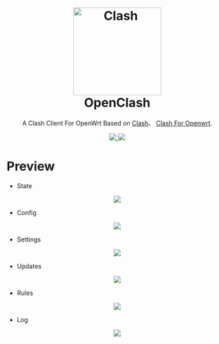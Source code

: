 <h1 align="center">
  <img src="https://github.com/Dreamacro/clash/raw/master/docs/logo.png" alt="Clash" width="200">
  <br>OpenClash<br>

</h1>

<p align="center">
	A Clash Client For OpenWrt Based on <a href="https://github.com/Dreamacro/clash" target="_blank">Clash</a>、 <a href="https://github.com/frainzy1477/clash" target="_blank">Clash For Openwrt</a>.
  </p>
  <p align="center">
	<a target="_blank" href="https://github.com/Dreamacro/clash/releases/tag/v0.14.0">
    <img src="https://img.shields.io/badge/Clash-v0.14.0-orange.svg">
  </a>
  <a target="_blank" href="https://github.com/vernesong/OpenClash/tag/v0.29.0">
    <img src="https://img.shields.io/badge/OpenClash-v0.30.0-blue.svg">
  </a>
  </p>
  
# Preview

* State
<p align="center">
    <img src="https://github.com/vernesong/OpenClash/raw/master/img/state.png">
</p>

* Config
<p align="center">
    <img src="https://github.com/vernesong/OpenClash/raw/master/img/config.png">
</p>

* Settings
<p align="center">
    <img src="https://github.com/vernesong/OpenClash/raw/master/img/settings.png">
</p>

* Updates
<p align="center">
    <img src="https://github.com/vernesong/OpenClash/raw/master/img/update.png">
</p>

* Rules
<p align="center">
    <img src="https://github.com/vernesong/OpenClash/raw/master/img/rules.png">
</p>

* Log
<p align="center">
    <img src="https://github.com/vernesong/OpenClash/raw/master/img/log.png">
</p>

